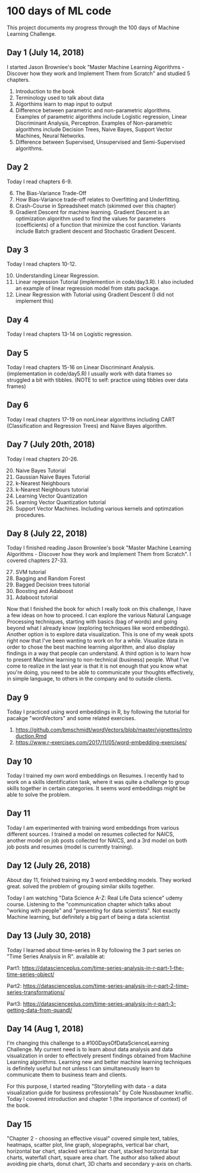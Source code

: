 # 100 days of ML code
This project documents my progress through the 100 days of Machine Learning Challenge.

## Day 1 (July 14, 2018)
I started Jason Brownlee's book "Master Machine Learning Algorithms - Discover how they work and Implement Them from Scratch" and studied 5 chapters. 
1. Introduction to the book
2. Terminology used to talk about data
3. Algorthims learn to map input to output
4. Difference between parametric and non-parametric algorithms. Examples of parametric algorithms include Logistic regression, Linear Discriminant Analysis, Perceptron. Examples of Non-parametric algorithms include Decision Trees, Naive Bayes, Support Vector Machines, Neural Networks.
5. Difference between Supervised, Unsupervised and Semi-Supervised algorithms.

## Day 2
Today I read chapters 6-9.

6. The Bias-Variance Trade-Off 
7. How Bias-Variance trade-off relates to Overfitting and Underfitting. 
8. Crash-Course in Spreadsheet match (skimmed over this chapter)
9. Gradient Descent for machine learning. Gradient Descent is an optimization algorithm used to find the values for parameters (coefficients) of a function that minimize the cost function. Variants include Batch gradient descent and Stochastic Gradient Descent. 

## Day 3
Today I read chapters 10-12.

10. Understanding Linear Regression. 
11. Linear regression Tutorial (implemention in code/day3.R). I also included an example of linear regression model from stats package.
12. Linear Regression with Tutorial using Gradient Descent (I did not implement this)

## Day 4
Today I read chapters 13-14 on Logistic regression. 

## Day 5
Today I read chapters 15-16 on Linear Discriminant Analysis. (implementation in code/day5.R) I usually work with data frames so struggled a bit with tibbles. (NOTE to self: practice using tibbles over data frames)

## Day 6
Today I read chapters 17-19 on nonLinear algorithms including CART (Classification and Regression Trees) and Naive Bayes algorithm. 

## Day 7 (July 20th, 2018)
Today I read chapters 20-26.

20. Naive Bayes Tutorial
21. Gaussian Naive Bayes Tutorial
22. k-Nearest Neighbours
23. k-Nearest Neighbours tutorial
24. Learning Vector Quantization
25. Learning Vector Quantization tutorial
26. Support Vector Machines. Including various kernels and optimzation procedures.

## Day 8 (July 22, 2018)
Today I finished reading Jason Brownlee's book "Master Machine Learning Algorithms - Discover how they work and Implement Them from Scratch". I covered chapters 27-33.

27. SVM tutorial
28. Bagging and Random Forest
29. Bagged Decision trees tutorial
30. Boosting and Adaboost
31. Adaboost tutorial

Now that I finished the book for which I really took on this challenge, I have a few ideas on how to proceed. I can explore the various Natural Language Processing techniques, starting with basics (bag of words) and going beyond what I already know (exploring techniques like word embeddings). Another option is to explore data visualization. This is one of my weak spots right now that I've been wanting to work on for a while. Visualize data in order to chose the best machine learning algorithm, and also display findings in a way that people can understand. A third option is to learn how to present Machine learning to non-technical (business) people. What I've come to realize in the last year is that it is not enough that you know what you're doing, you need to be able to communicate your thoughts effectively, in simple language, to others in the company and to outside clients. 

## Day 9 

Today I practiced using word embeddings in R, by following the tutorial for pacakge "wordVectors" and some related exercises.

1. https://github.com/bmschmidt/wordVectors/blob/master/vignettes/introduction.Rmd
2. https://www.r-exercises.com/2017/11/05/word-embedding-exercises/

## Day 10

Today I trained my own word embeddings on Resumes. I recently had to work on a skills identification task, where it was quite a challenge to group skills together in certain categories. It seems word embeddings might be able to solve the problem. 

## Day 11

Today I am experimented with training word embeddings from various different sources. I trained a model on resumes collected for NAICS, another model on job posts collected for NAICS, and a 3rd model on both job posts and resumes (model is currently training). 

## Day 12 (July 26, 2018)

About day 11, finished training my 3 word embedding models. They worked great. solved the problem of grouping similar skills together.

Today I am watching "Data Science A-Z: Real Life Data science" udemy course. Listening to the "communication chapter which talks about "working with people" and "presenting for data scientists". Not exactly Machine learning, but definitely a big part of being a data scientist

## Day 13 (July 30, 2018)

Today I learned about time-series in R by following the 3 part series on "Time Series Analysis in R". available at: 

Part1: https://datascienceplus.com/time-series-analysis-in-r-part-1-the-time-series-object/

Part2: https://datascienceplus.com/time-series-analysis-in-r-part-2-time-series-transformations/

Part3: https://datascienceplus.com/time-series-analysis-in-r-part-3-getting-data-from-quandl/


## Day 14 (Aug 1, 2018) 

I'm changing this challenge to a #100DaysOfDataScienceLearning Challenge. My current need is to learn about data analysis and data visualization in order to effectively present findings obtained from Machine Learning algorithms. Learning new and better machine learning techniques is definitely useful but not unless I can simultaneously learn to communicate them to business team and clients.

For this purpose, I started reading "Storytelling with data - a data visualization guide for business professionals" by Cole Nussbaumer knaflic. Today I covered introduction and chapter 1 (the importance of context) of the book.

## Day 15

"Chapter 2 - choosing an effective visual" covered simple text, tables, heatmaps, scatter plot, line graph, slopegraphs, vertical bar chart, horizontal bar chart, stacked vertical bar chart, stacked horizontal bar charts, waterfall chart, square area chart. The author also talked about avoiding pie charts, donut chart, 3D charts and secondary y-axis on charts.
